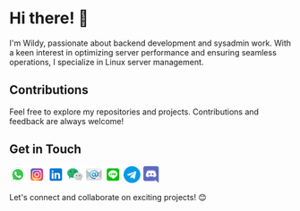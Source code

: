 # Hi there! 👋

I'm Wildy, passionate about backend development and sysadmin work. With a keen interest in optimizing server performance and ensuring seamless operations, I specialize in Linux server management.

## Contributions
Feel free to explore my repositories and projects. Contributions and feedback are always welcome!

## Get in Touch
[<img src="https://raw.githubusercontent.com/shiwildy/shiwildy/refs/heads/main/whatsapp.png" width="30"/>](https://wa.me/628158881361) [<img src="https://raw.githubusercontent.com/shiwildy/shiwildy/refs/heads/main/instagram.png" width="30"/>](https://instagram.com/shiwildy) [<img src="https://raw.githubusercontent.com/shiwildy/shiwildy/refs/heads/main/linkedin.png" width="30"/>](https://www.linkedin.com/in/shiwildy) [<img src="https://raw.githubusercontent.com/shiwildy/shiwildy/refs/heads/main/wechat.png" width="30"/>](# "WeChat: shiwildy") [<img src="https://raw.githubusercontent.com/shiwildy/shiwildy/refs/heads/main/email.png" width="30"/>](mailto:hai@shiwildy.com) [<img src="https://raw.githubusercontent.com/shiwildy/shiwildy/refs/heads/main/line.png" width="30"/>](https://line.me/ti/p/NoBTpJLMWM) [<img src="https://raw.githubusercontent.com/shiwildy/shiwildy/refs/heads/main/telegram.png" width="30"/>](https://t.me/shiwildy) [<img src="https://raw.githubusercontent.com/shiwildy/shiwildy/refs/heads/main/discord.png" width="30"/>](https://discord.com/users/1301085382305382402)

Let's connect and collaborate on exciting projects! 😊
